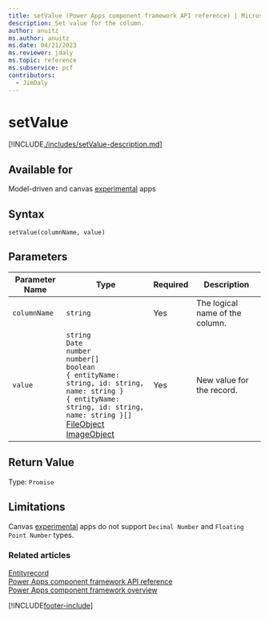 ```yaml
---
title: setValue (Power Apps component framework API reference) | Microsoft Docs
description: Set value for the column.
author: anuitz
ms.author: anuitz
ms.date: 04/21/2023
ms.reviewer: jdaly
ms.topic: reference
ms.subservice: pcf
contributors:
  - JimDaly
---
```


# setValue

[!INCLUDE[./includes/setValue-description.md](./includes/setValue-description.md)]

## Available for

Model-driven and canvas [experimental](../../../../maker/canvas-apps/working-with-experimental-preview.md#feature-roll-out-stages) apps

## Syntax

`setValue(columnName, value)`

## Parameters

|Parameter Name |Type| Required | Description|
|----|----|----|----|
| `columnName`|`string`| Yes| The logical name of the column.|
| `value`|`string`<br />`Date`<br />`number`<br />`number[]`<br />`boolean`<br />`{ entityName: string, id: string, name: string }`<br />`{ entityName: string, id: string, name: string }[]`<br />[FileObject](./../fileobject.md)<br />[ImageObject](./../imageobject.md)| Yes      | New value for the record. |

## Return Value

Type: `Promise`

## Limitations

Canvas [experimental](../../../../maker/canvas-apps/working-with-experimental-preview.md#feature-roll-out-stages) apps do not support `Decimal Number` and `Floating Point Number` types.

### Related articles

[Entityrecord](../entityrecord.md)<br/>
[Power Apps component framework API reference](../../reference/index.md)<br/>
[Power Apps component framework overview](../../overview.md)

[!INCLUDE[footer-include](../../../../includes/footer-banner.md)]
